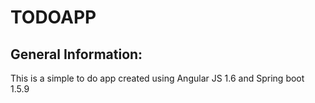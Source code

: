 # TODOAPP

## General Information:
This is a simple to do app created using Angular JS 1.6 and Spring boot 1.5.9
